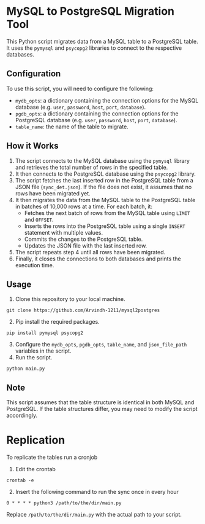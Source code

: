 # MySQL to PostgreSQL Migration Tool

This Python script migrates data from a MySQL table to a PostgreSQL table. It uses the `pymysql` and `psycopg2` libraries to connect to the respective databases.

## Configuration

To use this script, you will need to configure the following:

* `mydb_opts`: a dictionary containing the connection options for the MySQL database (e.g. `user`, `password`, `host`, `port`, `database`).
* `pgdb_opts`: a dictionary containing the connection options for the PostgreSQL database (e.g. `user`, `password`, `host`, `port`, `database`).
* `table_name`: the name of the table to migrate.

## How it Works

1. The script connects to the MySQL database using the `pymysql` library and retrieves the total number of rows in the specified table.
2. It then connects to the PostgreSQL database using the `psycopg2` library.
3. The script fetches the last inserted row in the PostgreSQL table from a JSON file (`sync_det.json`). If the file does not exist, it assumes that no rows have been migrated yet.
4. It then migrates the data from the MySQL table to the PostgreSQL table in batches of 10,000 rows at a time. For each batch, it:
	* Fetches the next batch of rows from the MySQL table using `LIMIT` and `OFFSET`.
	* Inserts the rows into the PostgreSQL table using a single `INSERT` statement with multiple values.
	* Commits the changes to the PostgreSQL table.
	* Updates the JSON file with the last inserted row.
5. The script repeats step 4 until all rows have been migrated.
6. Finally, it closes the connections to both databases and prints the execution time.

## Usage

1. Clone this repository to your local machine.
```
git clone https://github.com/Arvindh-1211/mysql2postgres
```
2. Pip install the required packages.
```
pip install pymysql psycopg2
```
3. Configure the `mydb_opts`, `pgdb_opts`, `table_name`, and `json_file_path` variables in the script.
4. Run the script.
```
python main.py
```

## Note

This script assumes that the table structure is identical in both MySQL and PostgreSQL. If the table structures differ, you may need to modify the script accordingly.

# Replication
To replicate the tables run a cronjob
1. Edit the crontab
```
crontab -e
```
2. Insert the following command to run the sync once in every hour
```
0 * * * * python3 /path/to/the/dir/main.py
```
Replace `/path/to/the/dir/main.py` with the actual path to your script.